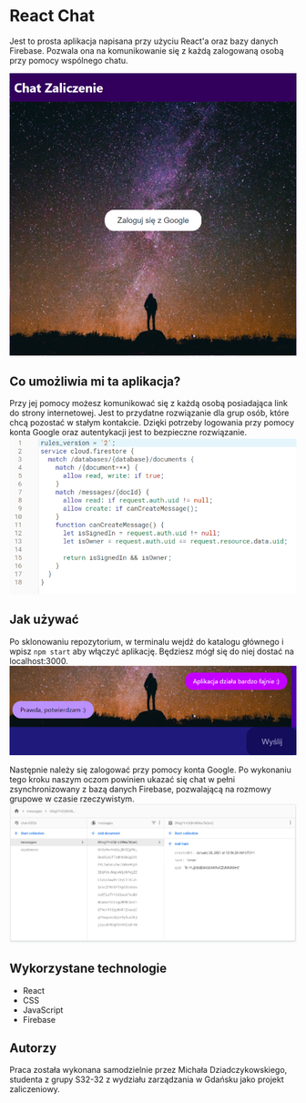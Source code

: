# React Chat
Jest to prosta aplikacja napisana przy użyciu React'a oraz bazy danych Firebase. Pozwala ona na komunikowanie się z każdą zalogowaną osobą przy pomocy wspólnego chatu.

![](src/images/ex2.png)

## Co umożliwia mi ta aplikacja?
Przy jej pomocy możesz komunikować się z każdą osobą posiadająca link do strony internetowej. Jest to przydatne rozwiązanie dla grup osób, które chcą pozostać w stałym kontakcie. Dzięki potrzeby logowania przy pomocy konta Google oraz autentykacji jest to bezpieczne rozwiązanie.
![](src/images/ex1.png)

## Jak używać
Po sklonowaniu repozytorium, w terminalu wejdź do katalogu głównego i wpisz `npm start` aby włączyć aplikację. Będziesz mógł się do niej dostać na localhost:3000.
![](src/images/ex3.png)

Następnie należy się zalogować przy pomocy konta Google.
Po wykonaniu tego kroku naszym oczom powinien ukazać się chat w pełni zsynchronizowany z bazą danych Firebase, pozwalającą na rozmowy grupowe w czasie rzeczywistym.
![](src/images/ex.png)

## Wykorzystane technologie
- React
- CSS
- JavaScript
- Firebase

## Autorzy
Praca została wykonana samodzielnie przez Michała Dziadczykowskiego, studenta z grupy S32-32 z wydziału zarządzania w Gdańsku jako projekt zaliczeniowy.
